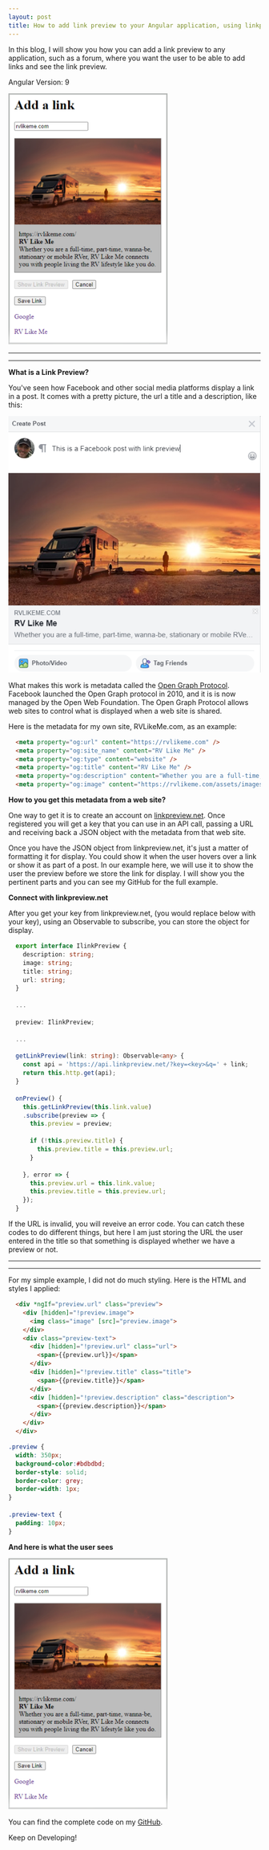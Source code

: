 ```yaml
---
layout: post
title: How to add link preview to your Angular application, using linkpreview.net
---
```


In this blog, I will show you how you can add a link preview to any application, such as a forum, where you want the user to be able to add links and see the link preview.

Angular Version: 9

<img src="/images/link-preview.png" height="500px">

----
****

**What is a Link Preview?**

You've seen how Facebook and other social media platforms display a link in a post.  It comes with a pretty picture, the url a title and a description, like this: 

![Facebook Example](/images/link-preview-fb.png)

What makes this work is metadata called the [Open Graph Protocol](https://ogp.me/#:~:text=Introduction,any%20other%20object%20on%20Facebook.).  Facebook launched the Open Graph protocol in 2010, and it is is now managed by the Open Web Foundation.  The Open Graph Protocol allows web sites to control what is displayed when a web site is shared.  

Here is the metadata for my own site, RVLikeMe.com, as an example:

```html
  <meta property="og:url" content="https://rvlikeme.com" />
  <meta property="og:site_name" content="RV Like Me" />
  <meta property="og:type" content="website" />
  <meta property="og:title" content="RV Like Me" />
  <meta property="og:description" content="Whether you are a full-time, part-time, wanna-be, stationary or mobile RVer, RV Like Me connects you with people living the RV lifestyle like you do." />
  <meta property="og:image" content="https://rvlikeme.com/assets/images/rvlikeme.jpg" />
```

**How to you get this metadata from a web site?**

One way to get it is to create an account on [linkpreview.net](https://linkpreview.net).  Once registered you will get a key that you can use in an API call, passing a URL and receiving back a JSON object with the metadata from that web site.  

Once you have the JSON object from linkpreview.net, it's just a matter of formatting it for display.  You could show it when the user hovers over a link or show it as part of a post.   In our example here, we will use it to show the user the preview before we store the link for display.   I will show you the pertinent parts and you can see my GitHub for the full example.

**Connect with linkpreview.net**

After you get your key from linkpreview.net, (you would replace <key> below with your key), using an Observable to subscribe, you can store the object for display.  
```typescript
  export interface IlinkPreview {
    description: string;
    image: string;
    title: string;
    url: string;
  }
  
  ...
  
  preview: IlinkPreview;
  
  ...
  
  getLinkPreview(link: string): Observable<any> {
    const api = 'https://api.linkpreview.net/?key=<key>&q=' + link;
    return this.http.get(api);
  }
  
  onPreview() {
    this.getLinkPreview(this.link.value)
    .subscribe(preview => {
      this.preview = preview;

      if (!this.preview.title) {
        this.preview.title = this.preview.url;
      }

    }, error => {
      this.preview.url = this.link.value;
      this.preview.title = this.preview.url;
    });
  }
```

If the URL is invalid, you will reveive an error code.  You can catch these codes to do different things, but here I am just storing the URL the user entered in the title so that something is displayed whether we have a preview or not.  

----
****

For my simple example, I did not do much styling.   Here is the HTML and styles I applied:

```html
  <div *ngIf="preview.url" class="preview">
    <div [hidden]="!preview.image">
      <img class="image" [src]="preview.image">
    </div>
    <div class="preview-text">
      <div [hidden]="!preview.url" class="url">
        <span>{{preview.url}}</span>
      </div>
      <div [hidden]="!preview.title" class="title">
        <span>{{preview.title}}</span>
      </div>
      <div [hidden]="!preview.description" class="description">
        <span>{{preview.description}}</span>
      </div>
    </div>
  </div>
```

```css
.preview {
  width: 350px;
  background-color:#bdbdbd;
  border-style: solid;
  border-color: grey;
  border-width: 1px;
}

.preview-text {
  padding: 10px;
}
```

**And here is what the user sees**

<img src="/images/link-preview.png" height="500px">

You can find the complete code on my [GitHub](https://github.com/DaveStaudenmaier/LinkPreview).

Keep on Developing!
